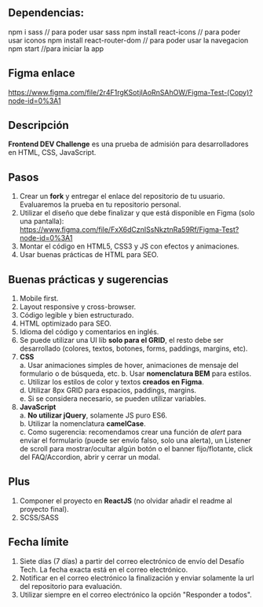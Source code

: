 ## Dependencias:

npm i sass // para poder usar sass
npm install react-icons // para poder usar iconos
npm install react-router-dom // para poder usar la navegacion
npm start //para iniciar la app

## Figma enlace

https://www.figma.com/file/2r4F1rgKSotjIAoRnSAhOW/Figma-Test-(Copy)?node-id=0%3A1

## Descripción

**Frontend DEV Challenge** es una prueba de admisión para desarrolladores en HTML, CSS, JavaScript.

## Pasos

1. Crear un **fork** y entregar el enlace del repositorio de tu usuario. Evaluaremos la prueba en tu repositorio personal.
2. Utilizar el diseño que debe finalizar y que está disponible en Figma (solo una pantalla): https://www.figma.com/file/FxX6dCznISsNkztnRa59Rf/Figma-Test?node-id=0%3A1
3. Montar el código en HTML5, CSS3 y JS con efectos y animaciones.
4. Usar buenas prácticas de HTML para SEO.

## Buenas prácticas y sugerencias

1. Mobile first.
2. Layout responsive y cross-browser.
3. Código legible y bien estructurado.
4. HTML optimizado para SEO.
5. Idioma del código y comentarios en inglés.
6. Se puede utilizar una UI lib **solo para el GRID**, el resto debe ser desarrollado (colores, textos, botones, forms, paddings, margins, etc).
7. **CSS**  
   a. Usar animaciones simples de hover, animaciones de mensaje del formulario o de búsqueda, etc.
   b. Usar **nomenclatura BEM** para estilos.  
   c. Utilizar los estilos de color y textos **creados en Figma**.  
   d. Utilizar 8px GRID para espacios, paddings, margins.  
   e. Si se considera necesario, se pueden utilizar variables.
8. **JavaScript**  
   a. **No utilizar jQuery**, solamente JS puro ES6.  
   b. Utilizar la nomenclatura **camelCase**.  
   c. Como sugerencia: recomendamos crear una función de _alert_ para enviar el formulario (puede ser envío falso, solo una alerta), un Listener de scroll para mostrar/ocultar algún botón o el banner fijo/flotante, click del FAQ/Accordion, abrir y cerrar un modal.

## Plus

1. Componer el proyecto en **ReactJS** (no olvidar añadir el readme al proyecto final).
2. SCSS/SASS

## Fecha límite

1. Siete días (7 días) a partir del correo electrónico de envío del Desafío Tech. La fecha exacta está en el correo electrónico.
2. Notificar en el correo electrónico la finalización y enviar solamente la url del repositorio para evaluación.
3. Utilizar siempre en el correo electrónico la opción "Responder a todos".
